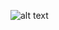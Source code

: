 ![alt text](https://cdn.discordapp.com/attachments/690105696183779328/847140696943362088/unknown.png)
